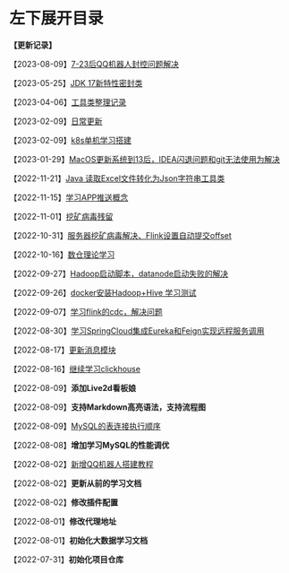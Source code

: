 # 左下展开目录

**【更新记录】**

【2023-08-09】[7-23后QQ机器人封控问题解决](cxy/日常记录/CQHTTP.md)

【2023-05-25】[JDK 17新特性密封类](cxy/日常记录/杂谈.md?id=java)

【2023-04-06】[工具类整理记录](cxy/后端/工具方法.md)

【2023-02-09】[日常更新](cxy/日常记录/杂谈.md?id=Hive)

【2023-02-09】[k8s单机学习搭建](cxy/运维/k8s.md)

【2023-01-29】[MacOS更新系统到13后，IDEA闪退问题和git无法使用为解决](cxy/日常记录/杂谈.md?id=macos更新系统后出现IDEA崩溃无法打开git无法使用)

【2022-11-21】[Java 读取Excel文件转化为Json字符串工具类](cxy/日常记录/杂谈.md?id=读取excel文件转化成json格式字符串)

【2022-11-15】[学习APP推送概念](cxy/其他/技术实现)

【2022-11-01】[挖矿病毒残留](cxy/日常记录/杂谈.md)

【2022-10-31】[服务器挖矿病毒解决、Flink设置自动提交offset](cxy/日常记录/杂谈.md)

【2022-10-16】[数仓理论学习](cxy/大数据/数仓学习.md)

【2022-09-27】[Hadoop启动脚本，datanode启动失败的解决](学习记录/问题记录.md)

【2022-09-26】[docker安装Hadoop+Hive 学习测试](cxy/大数据/Hive.md)

【2022-09-07】[学习flink的cdc，解决问题](学习记录/问题记录.md)

【2022-08-30】[学习SpringCloud集成Eureka和Feign实现远程服务调用](cxy/后端/SpringCloud/SpringCloud?id=建立服务注册发现中心)

【2022-08-17】[更新消息模块](学习交流平台/学习交流平台.md?id=流程图)

【2022-08-16】[继续学习clickhouse](cxy/大数据/clickhouse.md?id=客户端)

【2022-08-09】**添加Live2d看板娘**

【2022-08-09】**支持Markdown高亮语法，支持流程图**

【2022-08-09】[MySQL的表连接执行顺序](cxy/日常记录/杂谈.md?id=mysql-查询性能分析)

【2022-08-08】**增加学习MySQL的性能调优**

【2022-08-02】[新增QQ机器人搭建教程](学习记录/NoneBot的搭建与使用.md)

【2022-08-02】**更新从前的学习文档**

【2022-08-02】**修改插件配置**

【2022-08-01】**修改代理地址**

【2022-08-01】**初始化大数据学习文档**

【2022-07-31】**初始化项目仓库**
